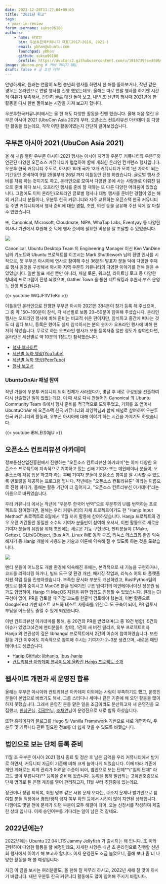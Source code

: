```yaml
---
date: 2021-12-28T11:27:04+09:00
title: "2021년 회고"
tags:
 - year-in-review
forum_username: sukso96100
authors:
    - name: 한영빈
      bio: 우분투한국커뮤니티 대표(2017~2018, 2021~)
      email: ybhan@ubuntu.com
      launchpad: ybhan
      github: sukso96100
      profile: https://avatars2.githubusercontent.com/u/1916739?s=460&v=4
image: ubucon.png # 커버 이미지 URL
draft: false # 글 초안 여부
---
```


안녕하세요, 원래는 연말이 되면 송년회 행사를 하면서 한 해를 돌아보거나, 작년 같은 경우는 온라인으로 연말 행사를 진행 했었는데요.
올해는 따로 연말 행사를 하기엔 시간적 여유가 부족해서, 간단히 글로 대신 돌아 보고, 내년 초 신년회 행사때 2021년에 한 활동을 다시 한번 돌아보는 시간을 가져 보고자 합니다.

우분투한국커뮤니티에서는 올 한 해도 다양한 활동을 진행 힜습니다. 올해 처음 열린 우부콘 아시아 2021 (UbuCon Asia 2021) 부터, 오픈소스 컨트리뷰션 아카데미 등 다양한 활동을 했는데요, 각각 어떤 활동이였는지 간단히 알아보겠습니다.

## 우부콘 아시아 2021 (UbuCon Asia 2021)
올 해 처음 열린 우부콘 아시아 2021 행사는 아시아 지역의 우분투 커뮤니티와 우분투와 연관된 다양한 오픈소스 커뮤니티가 협업하여 함께 개최한 온라인 컨퍼런스 행사입니다. 우분투 한국 커뮤니티 주도로, 아시아 10개 국가 12개 커뮤니티가 모여 1년 가까이 되는 기간동안 준비하여 9월 25일부터 26일 까지 이틀동안 진행 하였습니다. 글로벌 행사 준비를 처음 하는 것이기도 하고, 온라인으로 모여서 다양한 곳에 사는 사람들로 이뤄진 팀으로 준비 하다 보니, 오프라인 행사를 준비 할 때와는 또 다른 다양한 어려움이 있었습니다. 그럼에도 이미 온라인/오프라인 글로벌 행사나 대형 행사를 준비한 경험이 있는 해외 커뮤니티 분들이나, 우분투 한국 커뮤니티와 자주 교류하는 오픈스택 한국 커뮤니티 등 주변 커뮤니티에서 행사 준비에 대한 경험, 조언, 의견 등을 공유해 주신 덕에 잘 마칠 수 있었습니다.

또, Canonical, Microsoft, Cloudmate, NIPA, WhaTap Labs, Eventyay 등 다양한 회사나 기관에서 후원해 준 덕에 행사 준비에 필요한 비용을 잘 조달할 수 있었습니다. 

![](ubucon.png)

Canonical, Ubuntu Desktop Team 의 Engineering Manager 이신 Ken VanDine 님의 키노트와 Ubuntu 프로젝트를 이끄시는 Mark Shuttleworh 님의 환영 인사를 시작으로, 첫 우부콘 아시아에 연사로 참여해 주신 36분의 발표자 분들 덕에 다양한 주제로 행사 일정을 구성해서 아시아 지역 우분투 커뮤니티의 다양한 이야기를 전해 들을 수 있었습니다.
일반 발표 세션 뿐만 아니라, 패널 토론, 워크샵, 라이트닝 토크 등 다양한 형태의 프로그램이 진행 되었으며, Gather Town 을 통한 네트워킹과 후원사 부스 운영도 진행 되었습니다.

{{< youtube WlQJF3VTeKc >}}

이틀동안 온라인으로 진행한 우부콘 아시아 2021은 384분이 참가 등록 해 주셨으며, 그 중 약 150~160분이 참석, 각 세션별로 보통 20~50분이 참여해 주셨습니다. 온라인 행사는 오프라인 행사에 비해 준비는 비교적 쉬운 편이지만, 참석하고 중간에 떠나는 것도 더 쉽다 보니, 등록은 했어도 실제 참석하시는 분의 숫자가 오프라인 행사에 비해 현저히 적었습니다. 무료로 하는 오프라인 행사가 보통 등록자중 절반 정도가 참여한다면, 온라인은 세션별로 약 10분의 1정도만 참석했습니다.

- [행사 웹사이트](https://2021.ubucon.asia)
- [세션별 녹화 영상(YouTube)](https://www.youtube.com/playlist?list=PLr8g8zdbZAgFp5iEKM7nm6RJE3uruQ5GK)
- [세션별 녹화 영상(PeerTube)](https://peertube.linuxrocks.online/w/p/1b2LE8cTPD9KYXJHcJZSgz)
- [행사 보고서](https://2021.ubucon.asia/news/2021-12-01-ubucon-asia-2021-final-report/)

### UbuntuOnAir 패널 참여
작년 가을에 우분투 커뮤니티 의회 전체가 사라졌다가, 몇달 후 새로 구성원을 선출하여 다시 선출했던 일이 있었는데요, 이 때 새로 다시 만들어진 Canonical 의 Ubuntu Community Team 측에서 행사 준비를 적극적으로 도와주었고, 기회를 또 얻어서 UbuntuOnAir 에 오픈스택 한국 커뮤니티의 최영락님과 함께 패널로 참여하여 우분투 한국 커뮤니티의 활동과, 우부콘 아시아에 대해 이야기 하는 시간을 가지기도 하였습니다.

{{< youtube iBhLEtS0jjU >}}

## 오픈소스 컨트리뷰션 아카데미
정보통신산업진흥원에서 진행하는 "오픈소스 컨트리뷰션 아카데미"는 이미 다양한 오픈소스 프로젝트에 지속적으로 기여하고 있는 선배 기여자 또는 메인테이너 분들이, 오픈소스에 처음 입문 하고자 하는 후배 기여자 분들이 오픈소스 참여를 잘 시작할 수 있도록 멘토링을 제공하는 프로그램 입니다. 작년에는 "오픈소스 컨트리뷰톤" 이라는 이름으로 진행 하다가, 올해는 활동 기간이 더 길어지고, "오픈소스 컨트리뷰션 아카데미"라는 이름으로 바뀌었습니다.

우리 커뮤니티 에서는 작년에 "우분투 한국어 번역"으로 우분투의 UI를 번역하는 프로젝트로 참여했다면, 올해는 우리 커뮤니티의 자체 프로젝트이기도 한 "Hanjp Input Method" 프로젝트로 8월에서 11월 까지 활동에 참여하였습니다. Hanjp 프로젝트의 경우 오랜 기간동안 동일한 소수의 기여자 분들만이 참여해 오셔서, 이번 활동으로 새로운 기여자 분들의 유입을 위해 초반에는 새로운 기능 구현보다, 멘티분들이 CMake, Gettext, GLib/GObject, iBus API, Linux IME 동작 구조, 리눅스 데스크톱 환경 익숙해지기 등 Hanjp 개발에 사용되는 기술과 이론에 익숙해 질 수 있도록 하는 것을 도왔습니다. 

![](hanjp.png)

멘티 분들이 어느정도 개발 환경에 익숙해진 후에는, 본격적으로 새 기능을 구현하거나, 코드를 리펙터링 하거나, 빌드 도구 및 환경 개선, 패키징 작업과, 리눅스 이외 타 플랫폼 지원 작업 등을 진행하였습니다. 부족한 문서화 부분도 개선하였고, RustPython팀의 멘토로 참여 중이시고 MacOS 한글 입력기인 구름 입력기의 메인테이너이신 정윤원 님과도 협업하여, Hanjp 의 MacOS 지원을 위한 협업도 진행할 수 있었습니다. 원래는 CI 구성이 없어, PR을 검토할 때 직접 코드를 한줄씩 검토해야 했는데, 이번 활동으로 GoogleTest 기반 테스트 코드와 테스트 자동화를 위한 CI 도 구축이 되어, PR 검토시 부담을 어느정도 줄일 수 있게 되었습니다.

이번 컨트리뷰션 아카데미를 통해, 총 20건의 PR을 받았으며(그 중 19건 병합), 5건의 이슈가 있었고(4건에 멘티분들이 참여), 1건의 새 버전 릴리즈, 외부 프로젝트이자 Hanjp 와 연관성이 깊은 libhangul 프로젝트에서 2건의 이슈에 참여하였습니다. 또한 활동 기간 이후에도 지속적으로 참여해 주시는 기여자가 2~3분 생겼으며, 새로운 메인테이너도 생겼습니다.

- [Hanjp GitHub](https://github.com/Hanjp-IM): [libhanjp](https://github.com/Hanjp-IM/libhanjp), [ibus-hanjp](https://github.com/Hanjp-IM/ibus-hanjp)
- [컨트리뷰션 아카데미 웹사이트에 올라간 Hanjp 프로젝트 소개](https://www.oss.kr/contribution_academy_project/show/6cb955f0-7f19-4e10-80f3-c41c8601b91b)

## 웹사이트 개편과 새 운영진 합류
올해는 우부콘 아시아와 컨트리뷰션 아카데미 이외에는 사람이 부족하기도 했고, 운영진 분들이 본업으로 바쁘기도 해서, 그룹 스터디나 세미나 같은 기존에 해 오던 활동을 많이 하지 못했습니다. 그래서 운영진 분들 맡은 일을 조금이라도 분산하고자 새 운영진을 모집했고, [한상곤](https://launchpad.net/~sigmadream)님, [김광연](https://launchpad.net/~horary)님, [조채연](https://launchpad.net/~stoutcho21)님이 운영진으로 새로 합류 하셨습니다.

또한 [홈페이지](https://ubuntu-kr.org)와 [블로그](https://blog.ubuntu-kr.org)를 Hugo 및 Vanilla Framework 기반으로 새로 개편하여, 우분투 및 커뮤니티 관련 필요한 정보를 더 쉽게 찾을 수 있도록 바꿨습니다. 

## 법인으로 보는 단체 등록 준비
11월 초 우부콘 아시아 2021 행사 종료 및 정산 후 남은 금액을 우리 커뮤니티에서 받기로 하면서, 커뮤니티 자금이 기존에 비해 크게 늘어나게 되었습니다. 이에 따라 기존에 개인 계좌로는 회계 관리가 어려운 수준이 되어, 법인으로 보는 단체**("임의 단체" 라고도 많이 부릅니다)** 등록을 준비해 왔습니다. 등록을 통해 발급되는 고유번호증으로 단체 명의로 된 은행 계좌를 열어 관리하고자, 11월 부터 추진중에 있는데요. 

정관이나 창립 회의록, 회원 명부 같은 서류 문제 보다는, 주소지 문제나 발기인으로 참여할 분들 직장에서 겸업/겸직 금지 여부 확인 등에서 시간이 많이 지연된 상태입니다. 다행이도 몇일 전에 문제가 되던 부분이 모두 해결이 되어, 오늘 신청서를 작성하여 제출 한 상태 입니다. 이제 승인여부를 기다리는 일이 남은 것 같네요.

## 2022년에는?
2022년에는 Ubuntu 22.04 LTS Jammy Jellyfish 가 출시되는 해 입니다. 또 이와 관련하여 다양한 활동을 할 예정인데요, 자세한 사항은 내년 초 온라인으로 진행할 신년회 행사에서 이야기 해 보고자 합니다. 이제 운영진도 조금 늘었으니, 올해 보다 좀 더 다양한 활동을 해 볼 예정입니다.

지금 이 글을 보시는 여러분들도, 올 한해 잘 마무리 하시고, 2022년 새해 잘 맞이 하시기 바랍니다. 내년 우분투 한국 커뮤니티 활동에도 많이 참여해 주시기 바랍니다.

